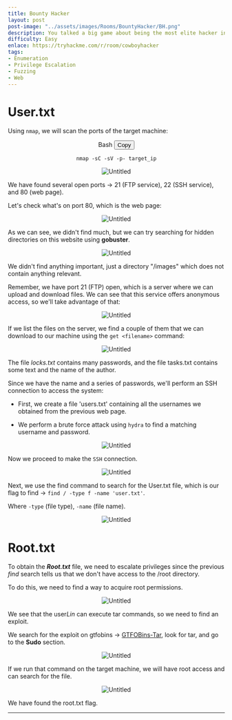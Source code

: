 ```yaml
---
title: Bounty Hacker
layout: post
post-image: "../assets/images/Rooms/BountyHacker/BH.png"
description: You talked a big game about being the most elite hacker in the solar system. Prove it and claim your right to the status of Elite Bounty Hacker!
difficulty: Easy
enlace: https://tryhackme.com/r/room/cowboyhacker
tags:
- Enumeration
- Privilege Escalation
- Fuzzing
- Web
---
```


# User.txt
Using `nmap`, we will scan the ports of the target machine:

<div style="text-align:center;"> <div class="code-container"> <div class="code-header"> Bash <button class="copy-button" data-code="bash">Copy</button> </div> <pre><code class="language-bash">nmap -sC -sV -p- target_ip</code></pre> </div> </div> <div style="text-align: center; "> <img src="../assets/images/Rooms/BountyHacker/Untitled 1.png" alt="Untitled" onclick="openModal(this.src)" /> </div>

We have found several open ports → 21 (FTP service), 22 (SSH service), and 80 (web page).

Let's check what's on port 80, which is the web page:

<div style="text-align: center; "> <img src="../assets/images/Rooms/BountyHacker/Untitled 2.png" alt="Untitled" onclick="openModal(this.src)" /> </div>

As we can see, we didn't find much, but we can try searching for hidden directories on this website using **gobuster**.

<div style="text-align: center; "> <img src="../assets/images/Rooms/BountyHacker/Untitled 3.png" alt="Untitled" onclick="openModal(this.src)" /> </div>

We didn't find anything important, just a directory "/images" which does not contain anything relevant.

Remember, we have port 21 (FTP) open, which is a server where we can upload and download files. We can see that this service offers anonymous access, so we'll take advantage of that:

<div style="text-align: center; "> <img src="../assets/images/Rooms/BountyHacker/Untitled 4.png" alt="Untitled" onclick="openModal(this.src)" /> </div>

If we list the files on the server, we find a couple of them that we can download to our machine using the `get <filename>` command:

<div style="text-align: center; "> <img src="../assets/images/Rooms/BountyHacker/Untitled 5.png" alt="Untitled" onclick="openModal(this.src)" /> </div>

The file *locks.txt* contains many passwords, and the file tasks.txt contains some text and the name of the author.

Since we have the name and a series of passwords, we'll perform an SSH connection to access the system:

- First, we create a file 'users.txt' containing all the usernames we obtained from the previous web page.

- We perform a brute force attack using `hydra` to find a matching username and password.

<div style="text-align: center; "> <img src="../assets/images/Rooms/BountyHacker/a1.png" alt="Untitled" onclick="openModal(this.src)" /> </div>

Now we proceed to make the `SSH` connection.

<div style="text-align: center; "> <img src="../assets/images/Rooms/BountyHacker/Untitled 6.png" alt="Untitled" onclick="openModal(this.src)" /> </div>

Next, we use the find command to search for the User.txt file, which is our flag to find → `find / -type f -name 'user.txt'`.

Where `-type` (file type), `-name` (file name).

<div style="text-align: center; "> <img src="../assets/images/Rooms/BountyHacker/Untitled 7.png" alt="Untitled" onclick="openModal(this.src)" /> </div>

# Root.txt

To obtain the ***Root.txt*** file, we need to escalate privileges since the previous *find* search tells us that we don't have access to the /root directory.

To do this, we need to find a way to acquire root permissions.

<div style="text-align: center; "> <img src="../assets/images/Rooms/BountyHacker/Untitled 8.png" alt="Untitled" onclick="openModal(this.src)" /> </div>

We see that the user*Lin* can execute tar commands, so we need to find an exploit.

We search for the exploit on gtfobins → [GTFOBins-Tar](https://gtfobins.github.io/gtfobins/tar/#sudo), look for tar, and go to the **Sudo** section.

<div style="text-align: center; "> <img src="../assets/images/Rooms/BountyHacker/Untitled 9.png" alt="Untitled" onclick="openModal(this.src)" /> </div>

If we run that command on the target machine, we will have root access and can search for the file.

<div style="text-align: center; "> <img src="../assets/images/Rooms/BountyHacker/b.png" alt="Untitled" onclick="openModal(this.src)" /> </div>

We have found the root.txt flag.

---